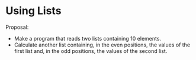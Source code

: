 # Using Lists

Proposal:   
  - Make a program that reads two lists containing 10 elements.
  - Calculate another list containing, in the even positions, the values of the first list and, in the odd positions, the values of the second list.
